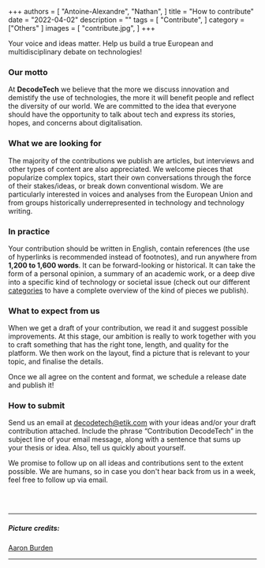 +++
authors = [
    "Antoine-Alexandre", "Nathan",
]
title = "How to contribute"
date = "2022-04-02"
description = ""
tags = [ "Contribute",
]
category = ["Others" ]
images = [
    "contribute.jpg",
]
+++

Your voice and ideas matter. Help us build a true European and multidisciplinary debate on technologies! 

### Our motto
At **DecodeTech** we believe that the more we discuss innovation and demistify the use of technologies, the more it will benefit people and reflect the diversity of our world. We are committed to the idea that everyone should have the opportunity to talk about tech and express its stories, hopes, and concerns about digitalisation.

### What we are looking for
The majority of the contributions we publish are articles, but interviews and other types of content are also appreciated. We welcome pieces that popularize complex topics, start their own conversations through the force of their stakes/ideas, or break down conventional wisdom. We are particularly interested in voices and analyses from the European Union and from groups historically underrepresented in technology and technology writing.

### In practice
Your contribution should be written in English, contain references (the use of hyperlinks is recommended instead of footnotes), and run anywhere from **1,200 to 1,600 words**. It can be forward-looking or historical. It can take the form of a personal opinion, a summary of an academic work, or a deep dive into a specific kind of technology or societal issue (check out our different [categories](https://decodetech.eu/categories/) to have a complete overview of the kind of pieces we publish). 

### What to expect from us
When we get a draft of your contribution, we read it and suggest possible improvements. At this stage, our ambition is really to work together with you to craft something that has the right tone, length, and quality for the platform. We then work on the layout, find a picture that is relevant to your topic, and finalise the details.

Once we all agree on the content and format, we schedule a release date and publish it! 

### How to submit
Send us an email at [decodetech@etik.com](mailto:decodetech@etik.com) with your ideas and/or your draft contribution attached. Include the phrase “Contribution DecodeTech” in the subject line of your email message, along with a sentence that sums up your thesis or idea. Also, tell us quickly about yourself. 

We promise to follow up on all ideas and contributions sent to the extent possible. We are humans, so in case you don't hear back from us in a week, feel free to follow up via email. 
##### &nbsp; 

***
##### Picture credits:
[Aaron Burden](https://unsplash.com/photos/AXqMy8MSSdk) 
***
##### &nbsp; 
